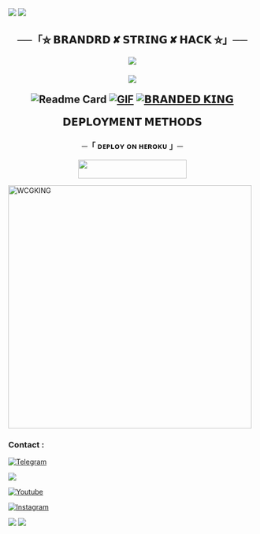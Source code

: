 <img src="https://user-images.githubusercontent.com/73097560/115834477-dbab4500-a447-11eb-908a-139a6edaec5c.gif">
<img src="https://user-images.githubusercontent.com/73097560/115834477-dbab4500-a447-11eb-908a-139a6edaec5c.gif">

<h2 align="center">
    ──「⛦ 𝗕𝗥𝗔𝗡𝗗𝗥𝗗 ✘ 𝗦𝗧𝗥𝗜𝗡𝗚 ✘ 𝗛𝗔𝗖𝗞 ⛦」──



<p align="center">
  <img src="https://te.legra.ph/file/872fc08d7d1b1e85db009.jpg">
</p>
<img src="https://readme-typing-svg.herokuapp.com?color=00FF00&width=420&lines=𝗕𝗥𝗔𝗡𝗗𝗘𝗗+𝗦𝗧𝗥𝗜𝗡𝗚+𝗛𝗔𝗖𝗞+𝗕𝗢𝗧+𝗕𝗬+𝗕𝗥𝗔𝗡𝗗𝗘𝗗𝗧𝗘𝗔𝗠">


![Readme Card](https://github-readme-stats.vercel.app/api/pin/?username=WCGKING&repo=BRANDEDSTRINGHACK&theme=flag-india)
[![GIF](https://github.com/WCGKING/BRANDEDSTRINGHACK/blob/main/WCGKING.gif)](https://github.com/WCGKING)
   [![𝗕𝗥𝗔𝗡𝗗𝗘𝗗 𝗞𝗜𝗡𝗚](https://github-stats-alpha.vercel.app/api?username=WCGKING "BRANDED KING")](https://github-stats-alpha.vercel.app/api?username=WCGKING "BRANDED KING")
                  

<p align="center">
<b>𝗗𝗘𝗣𝗟𝗢𝗬𝗠𝗘𝗡𝗧 𝗠𝗘𝗧𝗛𝗢𝗗𝗦</b>
</p>

<h3 align="center">
    ─「 ᴅᴇᴩʟᴏʏ ᴏɴ ʜᴇʀᴏᴋᴜ 」─
</h3>

<p align="center"><a href="https://dashboard.heroku.com/new?template=https://github.com/WCGKING/BRANDEDSTRINGHACK"> <img src="https://img.shields.io/badge/Deploy%20On%20Heroku-black?style=for-the-badge&logo=heroku" width="220" height="38.45"/></a></p>

<p><img width="494" align="center" src="https://github-readme-stats.vercel.app/api/top-langs?username=WCGKING&show_icons=true&locale=en&layout=compact" alt="WCGKING" /></p>





### Contact :
<a href="https://t.me/BRANDRD_BOT"><img title="Telegram" src="https://img.shields.io/badge/Telegram-%23000000.svg?&style=for-the-badge&logo=telegram&logoColor=61DAFB"></a>

<a href="https://t.me/BRANDED_WORLD"><img src="https://img.shields.io/badge/-Support%20Group-blue.svg?style=for-the-badge&logo=Telegram"></a></p>

<a href="https://www.youtube.com/@TrickyBranded"><img title="Youtube" src="https://img.shields.io/badge/youtube-%230077B5.svg?&style=for-the-badge&logo=youtube&logoColor=white"></a>

<a href="https://instagram.com/lokesh_x82"><img title="Instagram" src="https://img.shields.io/badge/instagram-%23E4405F.svg?&style=for-the-badge&logo=instagram&logoColor=white"></a>

<img src="https://user-images.githubusercontent.com/73097560/115834477-dbab4500-a447-11eb-908a-139a6edaec5c.gif">
<img src="https://user-images.githubusercontent.com/73097560/115834477-dbab4500-a447-11eb-908a-139a6edaec5c.gif">

